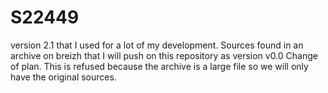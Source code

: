 # S22449

version 2.1 that I used for a lot of my development. Sources found in an archive on breizh that I will push on this repository as version v0.0
Change of plan. This is refused because the archive is a large file so we will only have the original sources. 

